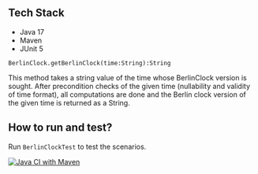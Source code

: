 ## Tech Stack
* Java 17
* Maven
* JUnit 5

```
BerlinClock.getBerlinClock(time:String):String
```
This method takes a string value of the time whose BerlinClock version is sought. 
After precondition checks of the given time (nullability and validity of time format), all computations are done and 
the Berlin clock version of the given time is returned as a String.

## How to run and test?

Run `BerlinClockTest` to test the scenarios.

[![Java CI with Maven](https://github.com/Ben-Malik/berlin-clock/actions/workflows/maven.yml/badge.svg)](https://github.com/Ben-Malik/berlin-clock/actions/workflows/maven.yml)